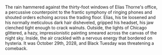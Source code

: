 The rain hammered against the thirty-foot windows of Elias Thorne's office, a percussive counterpoint to the frantic symphony of ringing phones and shouted orders echoing across the trading floor.  Elias, his tie loosened and his normally meticulous dark hair disheveled, gripped his headset, his jaw clenched tight enough to crack walnuts.  Outside, the lights of Chicago glittered, a hazy, impressionistic painting smeared across the canvas of the night sky. Inside, the air crackled with a nervous energy that bordered on hysteria. It was October 29th, 2028, and Black Tuesday was threatening a comeback.
